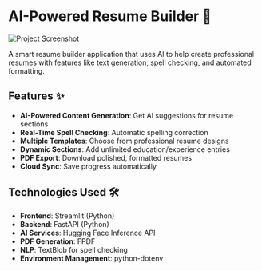 # AI-Powered Resume Builder 🤖

![Project Screenshot](screenshot.png) <!-- Add a screenshot later -->

A smart resume builder application that uses AI to help create professional resumes with features like text generation, spell checking, and automated formatting.

## Features ✨

- **AI-Powered Content Generation**: Get AI suggestions for resume sections
- **Real-Time Spell Checking**: Automatic spelling correction
- **Multiple Templates**: Choose from professional resume designs
- **Dynamic Sections**: Add unlimited education/experience entries
- **PDF Export**: Download polished, formatted resumes
- **Cloud Sync**: Save progress automatically

## Technologies Used 🛠️

- **Frontend**: Streamlit (Python)
- **Backend**: FastAPI (Python)
- **AI Services**: Hugging Face Inference API
- **PDF Generation**: FPDF
- **NLP**: TextBlob for spell checking
- **Environment Management**: python-dotenv


